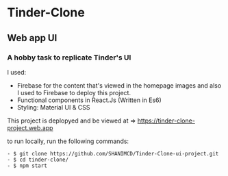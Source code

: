 # Tinder-Clone
## Web app UI
### A hobby task to replicate Tinder's UI

I used: 
- Firebase for the content that's viewed in the homepage images and also I used to Firebase to deploy this project.  
- Functional components in React.Js (Written in Es6)
- Styling: Material UI & CSS


This project is deplopyed and be viewed at => https://tinder-clone-project.web.app

to run locally, run the following commands: 
```
- $ git clone https://github.com/SHANIMCD/Tinder-Clone-ui-project.git
- $ cd tinder-clone/
- $ npm start
```
